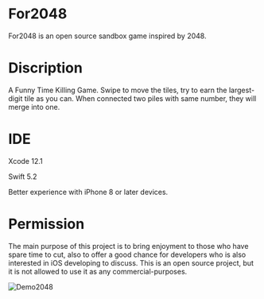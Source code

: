 # For2048
For2048 is an open source sandbox game inspired by 2048.
# Discription
A Funny Time Killing Game. Swipe to move the tiles, try to earn the largest-digit tile as you can. When connected two piles with same number, they will merge into one.
# IDE
Xcode 12.1

Swift 5.2

Better experience with iPhone 8 or later devices. 

# Permission
The main purpose of this project is to bring enjoyment to those who have spare time to cut, also to offer a good chance for developers who is also interested in iOS developing to discuss. This is an open source project, but it is not allowed to use it as any commercial-purposes.  

![Demo2048](https://user-images.githubusercontent.com/63318597/97726837-0a9eba80-1aa6-11eb-8541-f06cf8c411d7.gif)
